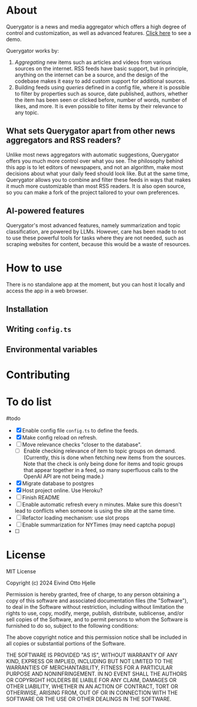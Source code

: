 # About

Querygator is a news and media aggregator which offers a high degree of control and customization, as well as advanced features.
[Click here](https://querygator-c8a6b9c38b54.herokuapp.com/) to see a demo.

Querygator works by:

1. _Aggregating_ new items such as articles and videos from various sources on the internet. RSS feeds have basic support, but in principle, anything on the internet can be a source, and the design of the codebase makes it easy to add custom support for additional sources.
2. Building feeds using _queries_ defined in a config file, where it is possible to filter by properties such as source, date published, authors, whether the item has been seen or clicked before, number of words, number of likes, and more. It is even possible to filter items by their relevance to any topic.

## What sets Querygator apart from other news aggregators and RSS readers?

Unlike most news aggregators with automatic suggestions, Querygator offers you much more control over what you see. The philosophy behind this app is to let editors of newspapers, and not an algorithm, make most decisions about what your daily feed should look like. But at the same time, Querygator allows you to combine and filter these feeds in ways that makes it much more customizable than most RSS readers. It is also open source, so you can make a fork of the project tailored to your own preferences.

## AI-powered features

Querygator's most advanced features, namely summarization and topic classification, are powered by LLMs. However, care has been made to not to use these powerful tools for tasks where they are not needed, such as scraping websites for content, because this would be a waste of resources.

# How to use

There is no standalone app at the moment, but you can host it locally and access the app in a web browser.

## Installation

## Writing `config.ts`

## Environmental variables

# Contributing

# To do list

#todo

- [x] Enable config file `config.ts` to define the feeds.
- [x] Make config reload on refresh.
- [ ] Move relevance checks "closer to the database".
  - [ ] Enable checking relevance of item to topic groups on demand. (Currently, this is done when fetching new items from the sources. Note that the check is only being done for items and topic groups that appear together in a feed, so many superfluous calls to the OpenAI API are not being made.)
- [x] Migrate database to postgres
- [x] Host project online. Use Heroku?
- [ ] Finish README
- [ ] Enable automatic refresh every n minutes. Make sure this doesn't lead to conflicts when someone is using the site at the same time.
- [ ] Refactor loading mechanism: use slot props
- [ ] Enable summarization for NYTimes (may need captcha popup)
- [ ]

# License

MIT License

Copyright (c) 2024 Eivind Otto Hjelle

Permission is hereby granted, free of charge, to any person obtaining a copy
of this software and associated documentation files (the "Software"), to deal
in the Software without restriction, including without limitation the rights
to use, copy, modify, merge, publish, distribute, sublicense, and/or sell
copies of the Software, and to permit persons to whom the Software is
furnished to do so, subject to the following conditions:

The above copyright notice and this permission notice shall be included in all
copies or substantial portions of the Software.

THE SOFTWARE IS PROVIDED "AS IS", WITHOUT WARRANTY OF ANY KIND, EXPRESS OR
IMPLIED, INCLUDING BUT NOT LIMITED TO THE WARRANTIES OF MERCHANTABILITY,
FITNESS FOR A PARTICULAR PURPOSE AND NONINFRINGEMENT. IN NO EVENT SHALL THE
AUTHORS OR COPYRIGHT HOLDERS BE LIABLE FOR ANY CLAIM, DAMAGES OR OTHER
LIABILITY, WHETHER IN AN ACTION OF CONTRACT, TORT OR OTHERWISE, ARISING FROM,
OUT OF OR IN CONNECTION WITH THE SOFTWARE OR THE USE OR OTHER DEALINGS IN THE
SOFTWARE.
